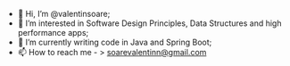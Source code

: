- 👋 Hi, I’m @valentinsoare;
- 👀 I’m interested in Software Design Principles, Data Structures and high performance apps;
- 🌱 I’m currently writing code in Java and Spring Boot;
- 📫 How to reach me - > soarevalentinn@gmail.com
